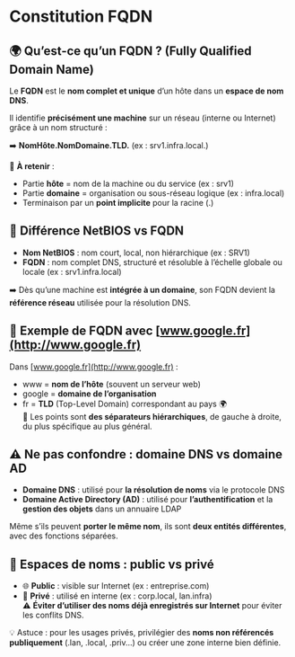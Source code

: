 # Constitution FQDN

## **🌍 Qu’est-ce qu’un FQDN ? (Fully Qualified Domain Name)**

Le **FQDN** est le **nom complet et unique** d’un hôte dans un **espace de nom DNS**.

Il identifie **précisément une machine** sur un réseau (interne ou Internet) grâce à un nom structuré :

➡️ **NomHôte.NomDomaine.TLD.** (ex : srv1.infra.local.)

🎯 **À retenir** :

- Partie **hôte** = nom de la machine ou du service (ex : srv1)
- Partie **domaine** = organisation ou sous-réseau logique (ex : infra.local)
- Terminaison par un **point implicite** pour la racine (.)



## **🧾 Différence NetBIOS vs FQDN**

- **Nom NetBIOS** : nom court, local, non hiérarchique (ex : SRV1)
- **FQDN** : nom complet DNS, structuré et résoluble à l’échelle globale ou locale (ex : srv1.infra.local)

➡️ Dès qu’une machine est **intégrée à un domaine**, son FQDN devient la **référence réseau** utilisée pour la résolution DNS.



## **🧠 Exemple de FQDN avec [www.google.fr](http://www.google.fr)**

Dans [www.google.fr](http://www.google.fr) :

- www = **nom de l’hôte** (souvent un serveur web)
- google = **domaine de l’organisation**
- fr = **TLD** (Top-Level Domain) correspondant au pays 🌍  
  🔹 Les points sont **des séparateurs hiérarchiques**, de gauche à droite, du plus spécifique au plus général.



## **⚠️ Ne pas confondre : domaine DNS vs domaine AD**

- **Domaine DNS** : utilisé pour **la résolution de noms** via le protocole DNS
- **Domaine Active Directory (AD)** : utilisé pour **l’authentification** et la **gestion des objets** dans un annuaire LDAP

Même s’ils peuvent **porter le même nom**, ils sont **deux entités différentes**, avec des fonctions séparées.



## **🧱 Espaces de noms : public vs privé**

- 🌐 **Public** : visible sur Internet (ex : entreprise.com)
- 🏢 **Privé** : utilisé en interne (ex : corp.local, lan.infra)  
  ⚠️ **Éviter d’utiliser des noms déjà enregistrés sur Internet** pour éviter les conflits DNS.

💡 Astuce : pour les usages privés, privilégier des **noms non référencés publiquement** (.lan, .local, .priv...) ou créer une zone interne bien définie.

